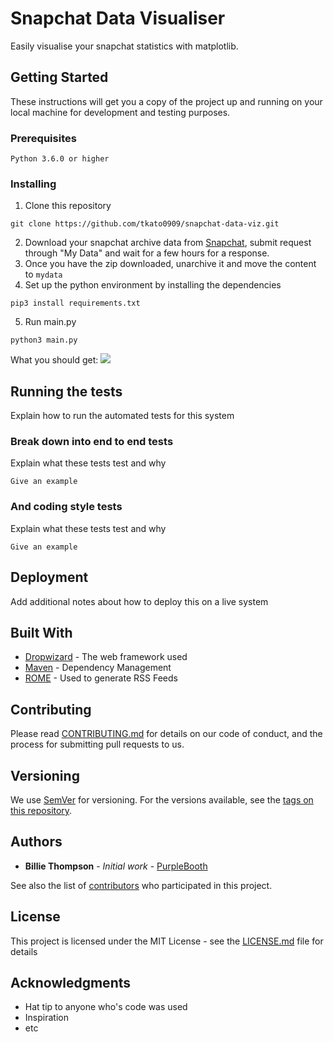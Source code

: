 # Snapchat Data Visualiser

Easily visualise your snapchat statistics with matplotlib.

## Getting Started

These instructions will get you a copy of the project up and running on your local machine for development and testing purposes. 

### Prerequisites

```
Python 3.6.0 or higher
```

### Installing


1. Clone this repository

```
git clone https://github.com/tkato0909/snapchat-data-viz.git
```
2. Download your snapchat archive data from [Snapchat](https://accounts.snapchat.com), submit request through "My Data" and wait for a few hours for a response.
3. Once you have the zip downloaded, unarchive it and move the content to `mydata`
4. Set up the python environment by installing the dependencies
```
pip3 install requirements.txt
```
5. Run main.py
```
python3 main.py
```

What you should get:
![](https://github.com/tkato0909/snapchat-data-viz/blob/master/Document/example.jpg)
## Running the tests

Explain how to run the automated tests for this system

### Break down into end to end tests

Explain what these tests test and why

```
Give an example
```

### And coding style tests

Explain what these tests test and why

```
Give an example
```

## Deployment

Add additional notes about how to deploy this on a live system

## Built With

* [Dropwizard](http://www.dropwizard.io/1.0.2/docs/) - The web framework used
* [Maven](https://maven.apache.org/) - Dependency Management
* [ROME](https://rometools.github.io/rome/) - Used to generate RSS Feeds

## Contributing

Please read [CONTRIBUTING.md](https://gist.github.com/PurpleBooth/b24679402957c63ec426) for details on our code of conduct, and the process for submitting pull requests to us.

## Versioning

We use [SemVer](http://semver.org/) for versioning. For the versions available, see the [tags on this repository](https://github.com/your/project/tags). 

## Authors

* **Billie Thompson** - *Initial work* - [PurpleBooth](https://github.com/PurpleBooth)

See also the list of [contributors](https://github.com/your/project/contributors) who participated in this project.

## License

This project is licensed under the MIT License - see the [LICENSE.md](LICENSE.md) file for details

## Acknowledgments

* Hat tip to anyone who's code was used
* Inspiration
* etc

